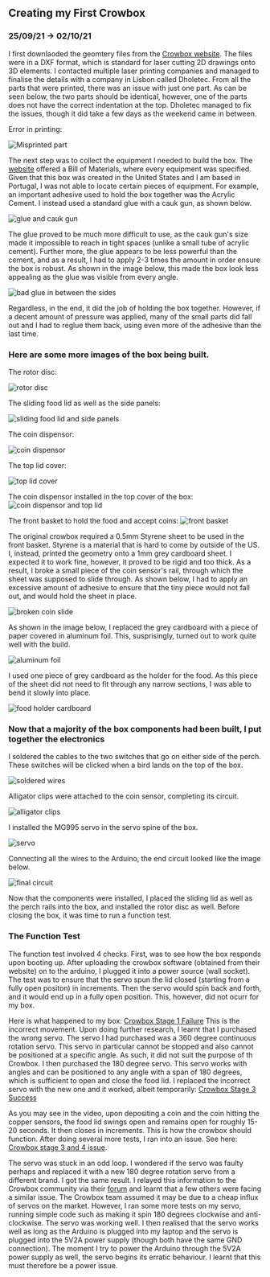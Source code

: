 ## Creating my First Crowbox
### 25/09/21 -> 02/10/21

I first downlaoded the geomtery files from the [Crowbox website](https://thecrowbox.com/). The files were in a DXF format, which is standard for laser cutting 2D drawings onto 3D elements. I contacted multiple laser printing companies and managed to finalise the details with a company in Lisbon called Dholetec. From all the parts that were printed, there was an issue with just one part. As can be seen below, the two parts should be identical, however, one of the parts does not have the correct indentation at the top. Dholetec managed to fix the issues, though it did take a few days as the weekend came in between. 

Error in printing: 

![Misprinted part](https://github.com/iamastic/CrowBox2.0/blob/main/Journal/Images/defective.jpg)

The next step was to collect the equipment I needed to build the box. The [website](https://thecrowbox.com/wiki/doku.php?id=kit:CrowBox2_v20_bom) offered a Bill of Materials, where every equipment was specified. Given that this box was created in the United States and I am based in Portugal, I was not able to locate certain pieces of equipment. For example, an important adhesive used to hold the box together was the Acrylic Cement. I instead used a standard glue with a cauk gun, as shown below. 

![glue and cauk gun](https://github.com/iamastic/CrowBox2.0/blob/main/Journal/Images/glue.jpg)

The glue proved to be much more difficult to use, as the cauk gun's size made it impossible to reach in tight spaces (unlike a small tube of acrylic cement). Further more, the glue appears to be less powerful than the cement, and as a result, I had to apply 2-3 times the amount in order ensure the box is robust. As shown in the image below, this made the box look less appealing as the glue was visible from every angle. 

![bad glue in between the sides](https://github.com/iamastic/CrowBox2.0/blob/main/Journal/Images/bad%20glue.jpg)

Regardless, in the end, it did the job of holding the box together. However, if a decent amount of pressure was applied, many of the small parts did fall out and I had to reglue them back, using even more of the adhesive than the last time. 

### Here are some more images of the box being built. 

The rotor disc: 

![rotor disc](https://github.com/iamastic/CrowBox2.0/blob/main/Journal/Images/rotor%20disc.jpg)

The sliding food lid as well as the side panels:

![sliding food lid and side panels](https://github.com/iamastic/CrowBox2.0/blob/main/Journal/Images/sliding%20food%20lid.jpg)

The coin dispensor:

![coin dispensor](https://github.com/iamastic/CrowBox2.0/blob/main/Journal/Images/coin%20dispensor.jpg)

The top lid cover:

![top lid cover](https://github.com/iamastic/CrowBox2.0/blob/main/Journal/Images/top%20lid.jpg)

The coin dispensor installed in the top cover of the box: 
![coin dispensor and top lid](https://github.com/iamastic/CrowBox2.0/blob/main/Journal/Images/coin%20and%20lid.jpg)

The front basket to hold the food and accept coins:
![front basket](https://github.com/iamastic/CrowBox2.0/blob/main/Journal/Images/box%20front.jpg)

The original crowbox required a 0.5mm Styrene sheet to be used in the front basket. Styrene is a material that is hard to come by outside of the US. I, instead, printed the geometry onto a 1mm grey cardboard sheet. I expected it to work fine, however, it proved to be rigid and too thick. As a result, I broke a small piece of the coin sensor's rail, through which the sheet was supposed to slide through. As shown below, I had to apply an excessive amount of adhesive to ensure that the tiny piece would not fall out, and would hold the sheet in place.

![broken coin slide](https://github.com/iamastic/CrowBox2.0/blob/main/Journal/Images/broken%20coin%20slide.jpg)

As shown in the image below, I replaced the grey cardboard with a piece of paper covered in aluminum foil. This, susprisingly, turned out to work quite well with the build. 

![aluminum foil](https://github.com/iamastic/CrowBox2.0/blob/main/Journal/Images/foil.jpg)

I used one piece of grey cardboard as the holder for the food. As this piece of the sheet did not need to fit through any narrow sections, I was able to bend it slowly into place.

![food holder cardboard](https://github.com/iamastic/CrowBox2.0/blob/main/Journal/Images/cardboard.jpg)

### Now that a majority of the box components had been built, I put together the electronics 

I soldered the cables to the two switches that go on either side of the perch. These switches will be clicked when a bird lands on the top of the box. 

![soldered wires](https://github.com/iamastic/CrowBox2.0/blob/main/Journal/Images/switch.jpg)

Alligator clips were attached to the coin sensor, completing its circuit. 

![alligator clips](https://github.com/iamastic/CrowBox2.0/blob/main/Journal/Images/Alligator%20clips.jpg)

I installed the MG995 servo in the servo spine of the box. 

![servo](https://github.com/iamastic/CrowBox2.0/blob/main/Journal/Images/servo.jpg)

Connecting all the wires to the Arduino, the end circuit looked like the image below. 

![final circuit](https://github.com/iamastic/CrowBox2.0/blob/main/Journal/Images/final%20electronics.jpg)

Now that the components were installed, I placed the sliding lid as well as the perch rails into the box, and installed the rotor disc as well. Before closing the box, it was time to run a function test.

### The Function Test 
The function test involved 4 checks. First, was to see how the box responds upon booting up. After uploading the crowbox software (obtained from their website) on to the arduino, I plugged it into a power source (wall socket). The test was to ensure that the servo spun the lid closed (starting from a fully open positon) in increments. Then the servo would spin back and forth, and it would end up in a fully open position. This, however, did not ocurr for my box. 

Here is what happened to my box: [Crowbox Stage 1 Failure](https://www.youtube.com/watch?v=lhO7J16TM84)
This is the incorrect movement. Upon doing further research, I learnt that I purchased the wrong servo. The servo I had purchased was a 360 degree continuous rotation servo. This servo in particular cannot be stopped and also cannot be positioned at a specific angle. As such, it did not suit the purpose of th Crowbox. I then purchased the 180 degree servo. This servo works with angles and can be positioned to any angle with a span of 180 degrees, which is sufficient to open and close the food lid. I replaced the incorrect servo with the new one and it worked, albeit temporarily: [Crowbox Stage 3 Success](https://www.youtube.com/watch?v=gDOyRloRX5A)

As you may see in the video, upon depositing a coin and the coin hitting the copper sensors, the food lid swings open and remains open for roughly 15-20 seconds. It then closes in increments. This is how the crowbox should function. After doing several more tests, I ran into an issue. See here: [Crowbox stage 3 and 4 issue](https://youtu.be/J8ygK2GyM68). 

The servo was stuck in an odd loop. I wondered if the servo was faulty perhaps and replaced it with a new 180 degree rotation servo from a different brand. I got the same result. I relayed this information to the Crowbox community via their [forum](https://groups.google.com/g/CrowBoxKit/c/SmCt4zkxQ-s) and learnt that a few others were facing a similar issue. The Crowbox team assumed it may be due to a cheap influx of servos on the market. However, I ran some more tests on my servo, running simple code such as making it spin 180 degrees clockwise and anti-clockwise. The servo was working well. I then realised that the servo works well as long as the Arduino is plugged into my laptop and the servo is plugged into the 5V2A power supply (though both have the same GND connection). The moment I try to power the Arduino through the 5V2A power supply as well, the servo begins its erratic behaviour. I learnt that this must therefore be a power issue. 
